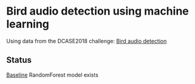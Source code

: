 # Bird audio detection using machine learning

Using data from the DCASE2018 challenge:
[Bird audio detection](http://dcase.community/challenge2018/task-bird-audio-detection)


## Status

[Baseline](./Baseline.ipynb) RandomForest model exists

